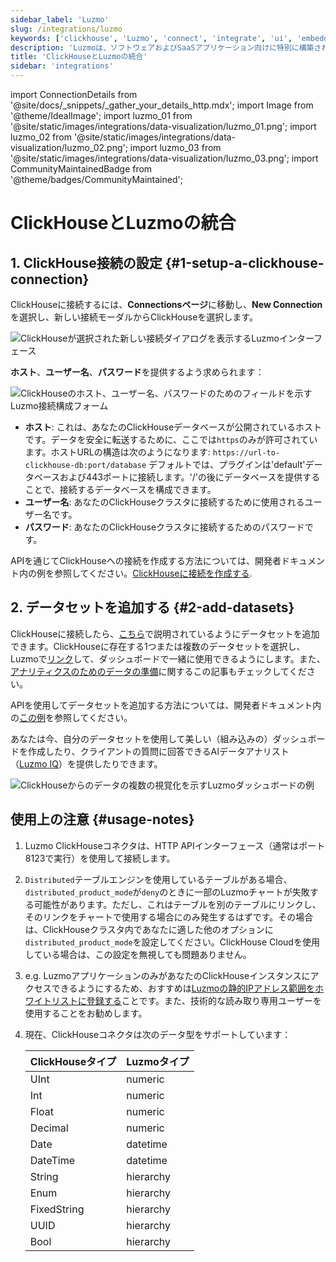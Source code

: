 ```yaml
---
sidebar_label: 'Luzmo'
slug: /integrations/luzmo
keywords: ['clickhouse', 'Luzmo', 'connect', 'integrate', 'ui', 'embedded']
description: 'Luzmoは、ソフトウェアおよびSaaSアプリケーション向けに特別に構築された、ネイティブのClickHouse統合を持つ組み込みアナリティクスプラットフォームです。'
title: 'ClickHouseとLuzmoの統合'
sidebar: 'integrations'
---
```


import ConnectionDetails from '@site/docs/_snippets/_gather_your_details_http.mdx';
import Image from '@theme/IdealImage';
import luzmo_01 from '@site/static/images/integrations/data-visualization/luzmo_01.png';
import luzmo_02 from '@site/static/images/integrations/data-visualization/luzmo_02.png';
import luzmo_03 from '@site/static/images/integrations/data-visualization/luzmo_03.png';
import CommunityMaintainedBadge from '@theme/badges/CommunityMaintained';


# ClickHouseとLuzmoの統合

<CommunityMaintainedBadge/>

## 1. ClickHouse接続の設定 {#1-setup-a-clickhouse-connection}

ClickHouseに接続するには、**Connectionsページ**に移動し、**New Connection**を選択し、新しい接続モーダルからClickHouseを選択します。

<Image img={luzmo_01} size="md" alt="ClickHouseが選択された新しい接続ダイアログを表示するLuzmoインターフェース" border />

**ホスト**、**ユーザー名**、**パスワード**を提供するよう求められます：

<Image img={luzmo_02} size="md" alt="ClickHouseのホスト、ユーザー名、パスワードのためのフィールドを示すLuzmo接続構成フォーム" border />

*   **ホスト**: これは、あなたのClickHouseデータベースが公開されているホストです。データを安全に転送するために、ここでは`https`のみが許可されています。ホストURLの構造は次のようになります: `https://url-to-clickhouse-db:port/database`
    デフォルトでは、プラグインは'default'データベースおよび443ポートに接続します。'/'の後にデータベースを提供することで、接続するデータベースを構成できます。
*   **ユーザー名**: あなたのClickHouseクラスタに接続するために使用されるユーザー名です。
*   **パスワード**: あなたのClickHouseクラスタに接続するためのパスワードです。

APIを通じてClickHouseへの接続を作成する方法については、開発者ドキュメント内の例を参照してください。[ClickHouseに接続を作成する](https://developer.luzmo.com/api/createAccount?exampleSection=AccountCreateClickhouseRequestBody).

## 2. データセットを追加する {#2-add-datasets}

ClickHouseに接続したら、[こちら](https://academy.luzmo.com/article/ldx3iltg)で説明されているようにデータセットを追加できます。ClickHouseに存在する1つまたは複数のデータセットを選択し、Luzmoで[リンク](https://academy.luzmo.com/article/gkrx48x5)して、ダッシュボードで一緒に使用できるようにします。また、[アナリティクスのためのデータの準備](https://academy.luzmo.com/article/u492qov0)に関するこの記事もチェックしてください。

APIを使用してデータセットを追加する方法については、開発者ドキュメント内の[この例](https://developer.luzmo.com/api/createDataprovider?exampleSection=DataproviderCreateClickhouseRequestBody)を参照してください。

あなたは今、自分のデータセットを使用して美しい（組み込みの）ダッシュボードを作成したり、クライアントの質問に回答できるAIデータアナリスト（[Luzmo IQ](https://luzmo.com/iq)）を提供したりできます。

<Image img={luzmo_03} size="md" alt="ClickHouseからのデータの複数の視覚化を示すLuzmoダッシュボードの例" border />

## 使用上の注意 {#usage-notes}

1. Luzmo ClickHouseコネクタは、HTTP APIインターフェース（通常はポート8123で実行）を使用して接続します。
2. `Distributed`テーブルエンジンを使用しているテーブルがある場合、`distributed_product_mode`が`deny`のときに一部のLuzmoチャートが失敗する可能性があります。ただし、これはテーブルを別のテーブルにリンクし、そのリンクをチャートで使用する場合にのみ発生するはずです。その場合は、ClickHouseクラスタ内であなたに適した他のオプションに`distributed_product_mode`を設定してください。ClickHouse Cloudを使用している場合は、この設定を無視しても問題ありません。
3. e.g. LuzmoアプリケーションのみがあなたのClickHouseインスタンスにアクセスできるようにするため、おすすめは[Luzmoの静的IPアドレス範囲をホワイトリストに登録する](https://academy.luzmo.com/article/u9on8gbm)ことです。また、技術的な読み取り専用ユーザーを使用することをお勧めします。
4. 現在、ClickHouseコネクタは次のデータ型をサポートしています：

    | ClickHouseタイプ | Luzmoタイプ |
    | --- | --- |
    | UInt | numeric |
    | Int | numeric |
    | Float | numeric |
    | Decimal | numeric |
    | Date | datetime |
    | DateTime | datetime |
    | String | hierarchy |
    | Enum | hierarchy |
    | FixedString | hierarchy |
    | UUID | hierarchy |
    | Bool | hierarchy |
